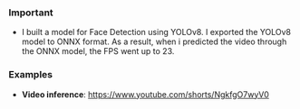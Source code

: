 ### Important
- I built a model for Face Detection using YOLOv8. I exported the YOLOv8 model to ONNX format. As a result, when i predicted the video through the ONNX model, the FPS went up to 23. 


### Examples

 * **Video inference**: https://www.youtube.com/shorts/NgkfgO7wyV0
